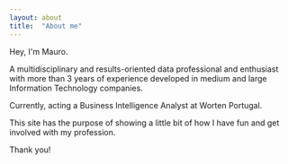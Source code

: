 ```yaml
---
layout: about
title:  "About me"
---
```


Hey, I'm Mauro.

A multidisciplinary and results-oriented data professional and enthusiast with more than 3 years of experience developed in medium and large Information Technology companies. 

Currently, acting a Business Intelligence Analyst at Worten Portugal.

This site has the purpose of showing a little bit of how I have fun and get involved with my profession.

Thank you!

<h1 id="posts-label"></h1>

